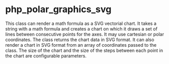 # php_polar_graphics_svg
This class can render a math formula as a SVG vectorial chart.  It takes a string with a math 
formula and creates a chart on which it draws a set of lines between consecutive points for the axes. 
It may use cartesian or polar coordinates.  The class returns the chart data in SVG format.
It can also render a chart in SVG format from an array of coordinates passed to the class. 
The size of the chart and the size of the steps between each point in the chart are configurable parameters.
